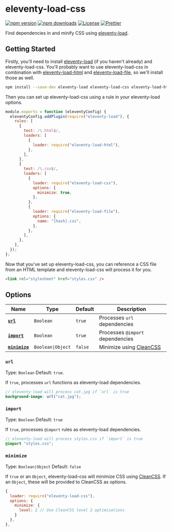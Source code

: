# eleventy-load-css

[![npm version][npm-version-src]][npm-version-href]
[![npm downloads][npm-downloads-src]][npm-downloads-href]
[![License][license-src]][license-href]
[![Prettier][prettier-src]][prettier-href]

Find dependencies in and minify CSS using [eleventy-load](https://github.com/gregives/eleventy-load).

## Getting Started

Firstly, you'll need to install [eleventy-load](https://github.com/gregives/eleventy-load) (if you haven't already) and eleventy-load-css. You'll probably want to use eleventy-load-css in combination with [eleventy-load-html](https://github.com/gregives/eleventy-load-html) and [eleventy-load-file](https://github.com/gregives/eleventy-load-file), so we'll install those as well.

```sh
npm install --save-dev eleventy-load eleventy-load-css eleventy-load-html eleventy-load-file
```

Then you can set up eleventy-load-css using a rule in your eleventy-load options.

```js
module.exports = function (eleventyConfig) {
  eleventyConfig.addPlugin(require("eleventy-load"), {
    rules: [
      {
        test: /\.html$/,
        loaders: [
          {
            loader: require("eleventy-load-html"),
          },
        ],
      },
      {
        test: /\.css$/,
        loaders: [
          {
            loader: require("eleventy-load-css"),
            options: {
              minimize: true,
            },
          },
          {
            loader: require("eleventy-load-file"),
            options: {
              name: "[hash].css",
            },
          },
        ],
      },
    ],
  });
};
```

Now that you've set up eleventy-load-css, you can reference a CSS file from an HTML template and eleventy-load-css will process it for you.

```html
<link rel="stylesheet" href="styles.css" />
```

## Options

| Name                        | Type              | Default | Description                                                            |
| --------------------------- | ----------------- | ------- | ---------------------------------------------------------------------- |
| [**`url`**](#url)           | `Boolean`         | `true`  | Processes `url` dependencies                                           |
| [**`import`**](#import)     | `Boolean`         | `true`  | Processes `@import` dependencies                                       |
| [**`minimize`**](#minimize) | `Boolean\|Object` | `false` | Minimize using [CleanCSS](https://github.com/jakubpawlowicz/clean-css) |

### `url`

Type: `Boolean` Default: `true`.

If `true`, processes `url` functions as eleventy-load dependencies.

```scss
// eleventy-load will process cat.jpg if `url` is true
background-image: url("cat.jpg");
```

### `import`

Type: `Boolean` Default: `true`

If `true`, processes `@import` rules as eleventy-load dependencies.

```scss
// eleventy-load will process styles.css if `import` is true
@import "styles.css";
```

### `minimize`

Type: `Boolean|Object` Default: `false`

If `true` or an `Object`, eleventy-load-css will minimize CSS using [CleanCSS](https://github.com/jakubpawlowicz/clean-css). If an `Object`, these will be provided to CleanCSS as options.

```js
{
  loader: require("eleventy-load-css"),
  options: {
    minimize: {
      level: 2 // Use CleanCSS level 2 optimisations
    }
  },
},
```

<!-- References -->

[npm-version-src]: https://img.shields.io/npm/v/eleventy-load-css/latest.svg
[npm-version-href]: https://npmjs.com/package/eleventy-load-css
[npm-downloads-src]: https://img.shields.io/npm/dt/eleventy-load-css.svg
[npm-downloads-href]: https://npmjs.com/package/eleventy-load-css
[license-src]: https://img.shields.io/npm/l/eleventy-load-css.svg
[license-href]: https://npmjs.com/package/eleventy-load-css
[prettier-src]: https://img.shields.io/badge/code_style-prettier-ff69b4.svg
[prettier-href]: https://github.com/prettier/prettier

